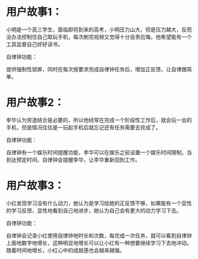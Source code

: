  # 用户故事1：

<p> 小明是一个高三学生，面临即将到来的高考，小明压力山大，但是压力越大，反而没办法控制住自己取玩手机，每次刷完视频又觉得十分自责后悔，他希望能有一个工具监督自己好好读书。</p>

<p> 自律钟功能：</p>

<p> 提供强制性锁屏，同时在每次按要求完成自律钟任务后，增加正反馈，让自律跟简单。</p>

 # 用户故事2：

<p> 李华认为劳逸结合是必要的，所以他经常在完成一个阶段性工作后，就会玩一会的手机，但是情况往往是一玩起手机后就忘记还有任务需要去完成了。</p>

<p> 自律钟功能：</p>

<p> 自律钟有一个娱乐时间提醒功能，李华可以在娱乐之前设置一个娱乐时间限制，当到达预定时间，自律钟会提醒李华，让李华重新回到工作。</p>

 # 用户故事3：

<p> 小红发现学习没有什么动力，她认为是学习给她的正反馈不够，如果能有一个显性的学习反馈，显性地看到自己地进步，她认为自己会有更大的动力学习下去。</p>

<p> 自律钟功能：</p>

<p> 自律钟会记录小红使用自律钟地时长和次数，每完成一次任务，就可以看到自律钟上面地数字地增长，这种明显地增长可以让小红有一种想要继续学习下去地冲动。随着时间地增长，小红心中的成就感也会越来越强。</p>
